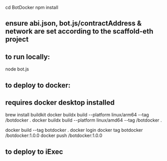 cd BotDocker
npm install

## ensure abi.json, bot.js/contractAddress & network are set according to the scaffold-eth project

## to run locally:

node bot.js

## to deploy to docker:
## requires docker desktop installed

brew install buildkit
docker buildx build --platform linux/arm64 --tag <docker-hub-user>/botdocker .
docker buildx build --platform linux/amd64 --tag <docker-hub-user>/botdocker .

docker build --tag botdocker .
docker login
docker tag botdocker <docker-hub-user>/botdocker:1.0.0
docker push <docker-hub-user>/botdocker:1.0.0

## to deploy to iExec
##

